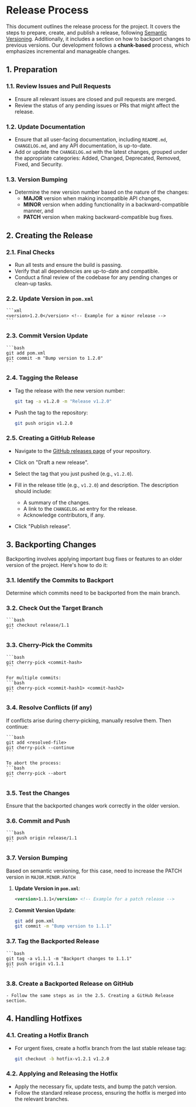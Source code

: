 # Release Process

  This document outlines the release process for the project. It covers the steps to prepare, create, and publish a release, following [Semantic Versioning](https://semver.org/). Additionally, it includes a section on how to backport changes to previous versions. Our development follows a **chunk-based** process, which emphasizes incremental and manageable changes.


## 1. Preparation

### 1.1. Review Issues and Pull Requests
- Ensure all relevant issues are closed and pull requests are merged.
- Review the status of any pending issues or PRs that might affect the release.

### 1.2. Update Documentation
- Ensure that all user-facing documentation, including `README.md`, `CHANGELOG.md`, and any API documentation, is up-to-date.
- Add or update the `CHANGELOG.md` with the latest changes, grouped under the appropriate categories: Added, Changed, Deprecated, Removed, Fixed, and Security.

### 1.3. Version Bumping
- Determine the new version number based on the nature of the changes:
  - **MAJOR** version when making incompatible API changes,
  - **MINOR** version when adding functionality in a backward-compatible manner, and
  - **PATCH** version when making backward-compatible bug fixes.

## 2. Creating the Release

### 2.1. Final Checks
- Run all tests and ensure the build is passing.
- Verify that all dependencies are up-to-date and compatible.
- Conduct a final review of the codebase for any pending changes or clean-up tasks.

### 2.2. Update Version in `pom.xml`
    ```xml
    <version>1.2.0</version> <!-- Example for a minor release -->
    ```

### 2.3. Commit Version Update
    ```bash
    git add pom.xml
    git commit -m "Bump version to 1.2.0"
    ```

### 2.4. Tagging the Release
- Tag the release with the new version number:
  ```bash
  git tag -a v1.2.0 -m "Release v1.2.0"
  ```

- Push the tag to the repository:
  ```bash
  git push origin v1.2.0
  ```

### 2.5. Creating a GitHub Release
  - Navigate to the [GitHub releases page](https://github.com/mycloudnexus/kraken/releases) of your repository.
  - Click on "Draft a new release".
  - Select the tag that you just pushed (e.g., `v1.2.0`).
  - Fill in the release title (e.g., `v1.2.0`) and description. The description should include:
    - A summary of the changes.
    - A link to the `CHANGELOG.md` entry for the release.
    - Acknowledge contributors, if any.

  - Click "Publish release".

## 3. Backporting Changes

  Backporting involves applying important bug fixes or features to an older version of the project. Here's how to do it:

### 3.1. Identify the Commits to Backport
  Determine which commits need to be backported from the main branch.

### 3.2. Check Out the Target Branch
    ```bash
    git checkout release/1.1
    ```

### 3.3. Cherry-Pick the Commits

    ```bash
    git cherry-pick <commit-hash>
    ```

    For multiple commits:
    ```bash
    git cherry-pick <commit-hash1> <commit-hash2>
    ```

### 3.4. Resolve Conflicts (if any)

 If conflicts arise during cherry-picking, manually resolve them. Then continue:

    ```bash
    git add <resolved-file>
    git cherry-pick --continue
    ```

    To abort the process:
    ```bash
    git cherry-pick --abort
    ```

### 3.5. Test the Changes
 Ensure that the backported changes work correctly in the older version.

### 3.6. Commit and Push
    ```bash
    git push origin release/1.1
    ```

### 3.7. Version Bumping

  Based on semantic versioning, for this case, need to increase the PATCH version in `MAJOR.MINOR.PATCH`
  
  1. **Update Version in `pom.xml`**:
      ```xml
      <version>1.1.1</version> <!-- Example for a patch release -->
      ```

  3. **Commit Version Update**:
      ```bash
      git add pom.xml
      git commit -m "Bump version to 1.1.1"
      ```

### 3.7. Tag the Backported Release
    ```bash
    git tag -a v1.1.1 -m "Backport changes to 1.1.1"
    git push origin v1.1.1
    ```

### 3.8. Create a Backported Release on GitHub
    - Follow the same steps as in the 2.5. Creating a GitHub Release section.


## 4. Handling Hotfixes

### 4.1. Creating a Hotfix Branch
- For urgent fixes, create a hotfix branch from the last stable release tag:
  ```bash
  git checkout -b hotfix-v1.2.1 v1.2.0
  ```

### 4.2. Applying and Releasing the Hotfix
- Apply the necessary fix, update tests, and bump the patch version.
- Follow the standard release process, ensuring the hotfix is merged into the relevant branches.
